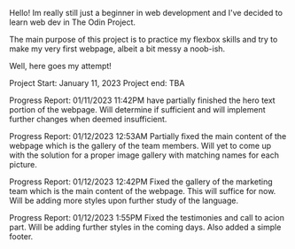 Hello! Im really still just a beginner in web development and I've decided to learn web dev in The Odin Project. 

The main purpose of this project is to practice my flexbox skills and try to make my very first webpage, albeit a bit messy a noob-ish.

Well, here goes my attempt!

Project Start: January 11, 2023
Project end: TBA

Progress Report: 01/11/2023 11:42PM
have partially finished the hero text portion of the webpage. Will determine if sufficient and will implement further changes when deemed insufficient.

Progress Report: 01/12/2023 12:53AM
Partially fixed the main content of the webpage which is the gallery of the team members. Will yet to come up with the solution for a proper image gallery with matching names for each picture.


Progress Report: 01/12/2023 12:42PM
Fixed the gallery of the marketing team which is the main content of the webpage. This will suffice for now. Will be adding more styles upon further study of the language.

Progress Report: 01/12/2023 1:55PM
Fixed the testimonies and call to acion part. Will be adding further styles in the coming days. Also added a simple footer.